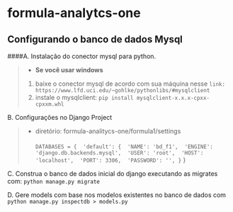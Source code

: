 # formula-analytcs-one

## Configurando o banco de dados Mysql
####A. Instalação do conector mysql para python.
>- __Se você usar windows__ </br>
   > 1.  baixe o conector mysql de acordo com sua máquina nesse `link: https://www.lfd.uci.edu/~gohlke/pythonlibs/#mysqlclient`
   > 2.  instale o mysqlclient: `pip install mysqlclient-x.x.x-cpxx-cpxxm.whl`  

B. Configurações no Django Project
>- diretório: formula-analitycs-one/formula1/settings</br></br>
`DATABASES = { 
'default': { 
'NAME': 'bd_f1', 
'ENGINE': 'django.db.backends.mysql', 
'USER': 'root', 
'HOST': 'localhost', 
'PORT': 3306, 
'PASSWORD': '',
}`
}

C. Construa o banco de dados inicial do django executando as  migrates com: `python manage.py migrate`

D. Gere models com base nos modelos existentes no banco de dados com `python manage.py inspectdb > models.py`